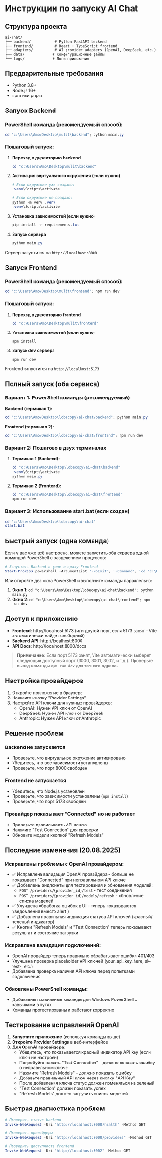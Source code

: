 # Инструкции по запуску AI Chat

## Структура проекта
```
ai-chat/
├── backend/           # Python FastAPI backend
├── frontend/          # React + TypeScript frontend
├── adapters/          # AI provider adapters (OpenAI, DeepSeek, etc.)
├── data/             # Конфигурационные файлы
└── logs/             # Логи приложения
```

## Предварительные требования
- Python 3.8+
- Node.js 16+
- npm или pnpm

## Запуск Backend

### PowerShell команда (рекомендуемый способ):
```powershell
cd "c:\Users\Amo\Desktop\mulit\backend"; python main.py
```

### Пошаговый запуск:
1. **Переход в директорию backend**
   ```powershell
   cd "c:\Users\Amo\Desktop\mulit\backend"
   ```

2. **Активация виртуального окружения (если нужно)**
   ```powershell
   # Если окружение уже создано:
   .venv\Scripts\activate

   # Если окружение не создано:
   python -m venv .venv
   .venv\Scripts\activate
   ```

3. **Установка зависимостей (если нужно)**
   ```powershell
   pip install -r requirements.txt
   ```

4. **Запуск сервера**
   ```powershell
   python main.py
   ```
Сервер запустится на `http://localhost:8000`

## Запуск Frontend

### PowerShell команда (рекомендуемый способ):
```powershell
cd "c:\Users\Amo\Desktop\mulit\frontend"; npm run dev
```

### Пошаговый запуск:
1. **Переход в директорию frontend**
   ```powershell
   cd "c:\Users\Amo\Desktop\mulit\frontend"
   ```

2. **Установка зависимостей (если нужно)**
   ```powershell
   npm install
   ```

3. **Запуск dev сервера**
   ```powershell
   npm run dev
   ```
Frontend запустится на `http://localhost:5173`

## Полный запуск (оба сервиса)

### Вариант 1: PowerShell команды (рекомендуемый)
**Backend (терминал 1):**
```powershell
cd "c:\Users\Amo\Desktop\lobecopy\ai-chat\backend"; python main.py
```

**Frontend (терминал 2):**
```powershell
cd "c:\Users\Amo\Desktop\lobecopy\ai-chat\frontend"; npm run dev
```

### Вариант 2: Пошагово в двух терминалах
1. **Терминал 1 (Backend):**
   ```powershell
   cd "c:\Users\Amo\Desktop\lobecopy\ai-chat\backend"
   .venv\Scripts\activate
   python main.py
   ```

2. **Терминал 2 (Frontend):**
   ```powershell
   cd "c:\Users\Amo\Desktop\lobecopy\ai-chat\frontend"
   npm run dev
   ```

### Вариант 3: Использование start.bat (если создан)
```powershell
cd "c:\Users\Amo\Desktop\lobecopy\ai-chat"
start.bat
```

## Быстрый запуск (одна команда)

Если у вас уже всё настроено, можете запустить оба сервера одной командой PowerShell с разделением процессов:

```powershell
# Запустить Backend в фоне и сразу Frontend
Start-Process powershell -ArgumentList '-NoExit', '-Command', 'cd "c:\Users\Amo\Desktop\lobecopy\ai-chat\backend"; python main.py'; cd "c:\Users\Amo\Desktop\lobecopy\ai-chat\frontend"; npm run dev
```

Или откройте два окна PowerShell и выполните команды параллельно:
1. **Окно 1**: `cd "c:\Users\Amo\Desktop\lobecopy\ai-chat\backend"; python main.py`
2. **Окно 2**: `cd "c:\Users\Amo\Desktop\lobecopy\ai-chat\frontend"; npm run dev`

## Доступ к приложению

- **Frontend**: http://localhost:5173 (или другой порт, если 5173 занят - Vite автоматически найдет свободный)
- **Backend API**: http://localhost:8000
- **API Docs**: http://localhost:8000/docs

> **Примечание**: Если порт 5173 занят, Vite автоматически выберет следующий доступный порт (3000, 3001, 3002, и т.д.). Проверьте вывод команды `npm run dev` для точного адреса.

## Настройка провайдеров

1. Откройте приложение в браузере
2. Нажмите кнопку "Provider Settings" 
3. Настройте API ключи для нужных провайдеров:
   - OpenAI: Нужен API ключ от OpenAI
   - DeepSeek: Нужен API ключ от DeepSeek
   - Anthropic: Нужен API ключ от Anthropic

## Решение проблем

### Backend не запускается
- Проверьте, что виртуальное окружение активировано
- Убедитесь, что все зависимости установлены
- Проверьте, что порт 8000 свободен

### Frontend не запускается
- Убедитесь, что Node.js установлен
- Проверьте, что зависимости установлены (`npm install`)
- Проверьте, что порт 5173 свободен

### Провайдер показывает "Connected" но не работает
- Проверьте правильность API ключа
- Нажмите "Test Connection" для проверки
- Обновите модели кнопкой "Refresh Models"

## Последние изменения (20.08.2025)

### Исправлены проблемы с OpenAI провайдером:
- ✅ Исправлена валидация OpenAI провайдера - больше не показывает "Connected" при неправильном API ключе
- ✅ Добавлены эндпоинты для тестирования и обновления моделей:
  - `POST /providers/{provider_id}/test` - тест соединения
  - `POST /providers/{provider_id}/models/refresh` - обновление списка моделей
- ✅ Улучшена обработка ошибок в UI - теперь показываются уведомления вместо alert()
- ✅ Добавлена правильная индикация статуса API ключей (красный/зеленый индикатор)
- ✅ Кнопки "Refresh Models" и "Test Connection" теперь показывают результат и состояние загрузки

### Исправлена валидация подключений:
- OpenAI провайдер теперь правильно обрабатывает ошибки 401/403
- Улучшена проверка placeholder API ключей (your_api_key_here, sk-test-, etc.)
- Добавлена проверка наличия API ключа перед попытками подключения

### Обновлены PowerShell команды:
- Добавлены правильные команды для Windows PowerShell с кавычками в путях
- Команды протестированы и работают корректно

## Тестирование исправлений OpenAI

1. **Запустите приложение** (используя команды выше)
2. **Откройте Provider Settings** в веб-интерфейсе
3. **Для OpenAI провайдера**:
   - Убедитесь, что показывается красный индикатор API key (если ключ не настроен)
   - Попробуйте нажать "Test Connection" - должно показать ошибку о неправильном ключе
   - Нажмите "Refresh Models" - должно показать ошибку
   - Добавьте правильный API ключ через кнопку "API Key"
   - После добавления ключа статус должен поменяться на зеленый
   - "Test Connection" должен показать успех
   - "Refresh Models" должен загрузить список моделей

## Быстрая диагностика проблем

```powershell
# Проверить статус backend
Invoke-WebRequest -Uri "http://localhost:8000/health" -Method GET

# Проверить провайдеры
Invoke-WebRequest -Uri "http://localhost:8000/providers" -Method GET

# Проверить доступность frontend
Invoke-WebRequest -Uri "http://localhost:3002" -Method GET
```
